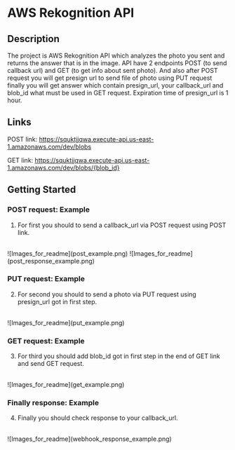 # AWS Rekognition API

## Description
The project is AWS Rekognition API which analyzes the photo you sent and returns the answer that is in the image.
API have 2 endpoints POST (to send callback url) and GET (to get info about sent photo). And also after POST request you will get presign url to send file of photo
using PUT request finally you will get answer which contain presign_url, your callback_url and blob_id what must be used in GET request. Expiration time of presign_url is 1 hour.

## Links
POST link: https://squktjjqwa.execute-api.us-east-1.amazonaws.com/dev/blobs

GET link: https://squktjjqwa.execute-api.us-east-1.amazonaws.com/dev/blobs/{blob_id}

## Getting Started

### POST request: Example
1. For first you should to send a callback_url via POST request using POST link.
<br>
![Images_for_readme](post_example.png)
![Images_for_readme](post_response_example.png)

### PUT request: Example
2. For second you should to send a photo via PUT request using presign_url got in first step.
<br>
![Images_for_readme](put_example.png)

### GET request: Example
3. For third you should add blob_id got in first step in the end of GET link and send GET request.
<br>
![Images_for_readme](get_example.png)

### Finally response: Example
4. Finally you should check response to your callback_url.
<br>
![Images_for_readme](webhook_response_example.png)
